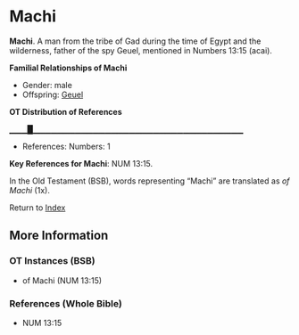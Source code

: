 # Machi
**Machi**. 
A man from the tribe of Gad during the time of Egypt and the wilderness, father of the spy Geuel, mentioned in Numbers 13:15 (acai). 




**Familial Relationships of Machi**


* Gender: male
* Offspring: [Geuel](Geuel.md)


**OT Distribution of References**

▁▁▁█▁▁▁▁▁▁▁▁▁▁▁▁▁▁▁▁▁▁▁▁▁▁▁▁▁▁▁▁▁▁▁▁▁▁▁
* References: Numbers: 1



**Key References for Machi**: 
NUM 13:15. 


In the Old Testament (BSB), words representing “Machi” are translated as 
*of Machi* (1x). 




Return to [Index](00-Index.md)

## More Information

### OT Instances (BSB)

* of Machi (NUM 13:15)



### References (Whole Bible)

* NUM 13:15



